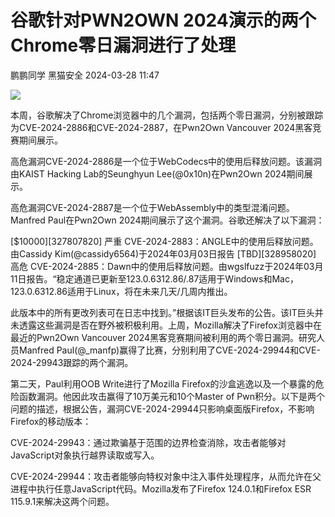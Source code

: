 #  谷歌针对PWN2OWN 2024演示的两个Chrome零日漏洞进行了处理   
鹏鹏同学  黑猫安全   2024-03-28 11:47  
  
![](https://mmbiz.qpic.cn/sz_mmbiz_png/8dBEfDPEce9NbceqboWIA5UJzWZ6jYlTgs76WTre043ibDXQq1yDavLom27qOZiasMndX3tcKOr7RGslelFk1FHQ/640?wx_fmt=png&from=appmsg "")  
  
本周，谷歌解决了Chrome浏览器中的几个漏洞，包括两个零日漏洞，分别被跟踪为CVE-2024-2886和CVE-2024-2887，在Pwn2Own Vancouver 2024黑客竞赛期间展示。  
  
高危漏洞CVE-2024-2886是一个位于WebCodecs中的使用后释放问题。该漏洞由KAIST Hacking Lab的Seunghyun Lee(@0x10n)在Pwn2Own 2024期间展示。  
  
高危漏洞CVE-2024-2887是一个位于WebAssembly中的类型混淆问题。Manfred Paul在Pwn2Own 2024期间展示了这个漏洞。谷歌还解决了以下漏洞：  
  
[$10000][327807820] 严重 CVE-2024-2883：ANGLE中的使用后释放问题。由Cassidy Kim(@cassidy6564)于2024年03月03日报告 [TBD][328958020] 高危 CVE-2024-2885：Dawn中的使用后释放问题。由wgslfuzz于2024年03月11日报告。“稳定通道已更新至123.0.6312.86/.87适用于Windows和Mac，123.0.6312.86适用于Linux，将在未来几天/几周内推出。  
  
此版本中的所有更改列表可在日志中找到。”根据该IT巨头发布的公告。该IT巨头并未透露这些漏洞是否在野外被积极利用。上周，Mozilla解决了Firefox浏览器中在最近的Pwn2Own Vancouver 2024黑客竞赛期间被利用的两个零日漏洞。研究人员Manfred Paul(@_manfp)赢得了比赛，分别利用了CVE-2024-29944和CVE-2024-29943跟踪的两个漏洞。  
  
第二天，Paul利用OOB Write进行了Mozilla Firefox的沙盒逃逸以及一个暴露的危险函数漏洞。他因此攻击赢得了10万美元和10个Master of Pwn积分。以下是两个问题的描述，根据公告，漏洞CVE-2024-29944只影响桌面版Firefox，不影响Firefox的移动版本：  
  
CVE-2024-29943：通过欺骗基于范围的边界检查消除，攻击者能够对JavaScript对象执行越界读取或写入。  
  
CVE-2024-29944：攻击者能够向特权对象中注入事件处理程序，从而允许在父进程中执行任意JavaScript代码。Mozilla发布了Firefox 124.0.1和Firefox ESR 115.9.1来解决这两个问题。  
  
